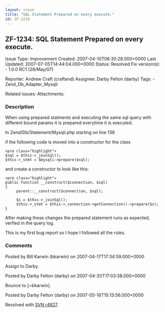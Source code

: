 ```yaml
---
layout: issue
title: "SQL Statement Prepared on every execute."
id: ZF-1234
---
```


ZF-1234: SQL Statement Prepared on every execute.
-------------------------------------------------

 Issue Type: Improvement Created: 2007-04-10T06:30:28.000+0000 Last Updated: 2007-07-05T14:44:04.000+0000 Status: Resolved Fix version(s): - 1.0.0 RC1 (28/May/07)
 
 Reporter:  Andrew Craft (craftand)  Assignee:  Darby Felton (darby)  Tags: - Zend\_Db\_Adapter\_Mysqli
 
 Related issues: 
 Attachments: 
### Description

When using prepared statments and executing the same sql query with different bound params it is prepared everytime it is executed.

In Zend/Db/Statement/Mysqli.php starting on line 136

if the following code is moved into a constructor for the class

 
    <pre class="highlight">
    $sql = $this->_joinSql();
    $this->_stmt = $mysqli->prepare($sql);


and create a constructor to look like this:

 
    <pre class="highlight">
    public function __construct($connection, $sql)
    {
         parent::__construct($connection, $sql);
    
         $s = $this->_joinSql();
         $this->_stmt = $this->_connection->getConnection()->prepare($s);
    }


After making these changes the prepared statement runs as expected, verfied in the query log.

This is my first bug report so I hope I followed all the rules.

 

 

### Comments

Posted by Bill Karwin (bkarwin) on 2007-04-17T17:34:59.000+0000

Assign to Darby.

 

 

Posted by Darby Felton (darby) on 2007-04-20T17:03:38.000+0000

Bounce to [~bkarwin].

 

 

Posted by Darby Felton (darby) on 2007-05-16T15:13:56.000+0000

Resolved with [SVN r4827](http://framework.zend.com/fisheye/changelog/Zend_Framework/?cs=4827).

 

 
